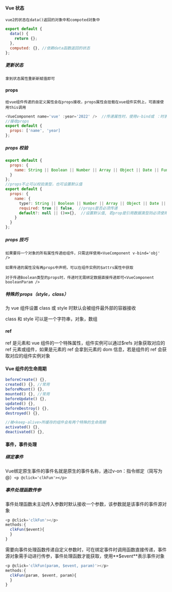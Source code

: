 #### Vue 状态

`vue2的状态在data()返回的对象中和compoted对象中`

```javascript
export default {
  data() {
    return {};
  },
  computed: {}, //依赖data函数返回的状态
};
```

##### 更新状态

`拿到状态属性重新新赋值即可`

#### props

`给vue组件传递的自定义属性会在props接收，props属性会挂载在vue组件实例上，可直接使用this调用`

```javascript
<VueComponent name='vue' :year='2022' />  //传递属性时，使用v-bind或 ：时表示传递的是变量或非string类型的js数据
//接收props
export default {
  props: ['name', 'year]
};
```

##### props 校验

```javascript
export default {
  props: {
    name: String || Boolean || Number || Array || Object || Date || Function || Symbol,  //只是校验类型
  }
};
//props不止可以校验类型，也可设置默认值
export default {
  props: {
    name: {
      type?: String || Boolean || Number || Array || Object || Date || Function || Symbol,  //校验类型
      required: true || false,  //props是否必须传递
      default?: null || ()=>{},  //设置默认值, 若prop是引用数据类型则必须使用函数进行设值，函数返回值即为默认值
    }
  }
};
```

##### props 技巧

`如果要将一个对象的所有属性传递给组件，只需这样使用<VueComponent v-bind='obj' />`

`如果传递的属性没有再props中声明，可以在组件实例的$attrs属性中获取`

`对于传递Boolean类型的props时，传递时无需绑定数据直接传递即可<VueComponent booleanParam />`

##### 特殊的 props（style，class）

为 vue 组件设置 class 或 style 时默认会被组件最外部的容器接收

class 和 style 可以是一个字符串，对象，数组

#### ref

ref 是元素和 vue 组件的一个特殊属性，组件实例可以通过$refs 对象获取对应的 ref 元素或组件，如果是元素的 ref 会拿到元素的 dom 信息，若是组件的 ref 会获取对应的组件实例对象

#### Vue 组件的生命周期

```javascript
beforeCreate() {},
created() {}, //常用
beforeMount() {},
mounted() {}, //常用
beforeUpdate() {},
updated() {},
beforeDestroy() {},
destroyed() {},

//被<keep-alive>所缓存的组件会有两个特殊的生命周期
activated() {},
deactivated() {},
```

#### 事件，事件处理

##### 绑定事件

 Vue绑定原生事件的事件名就是原生的事件名称，通过v-on：指令绑定（简写为@）`<p @click='clkFun'></p>`

##### 事件处理函数传参

事件处理函数未主动传入参数时默认接收一个参数，该参数就是该事件的事件源对象

```javascript
<p @click='clkFun'></p>
methods:{
  clkFun($event){
  }
}
```

需要向事件处理函数传递自定义参数时，可在绑定事件时调用函数直接传递，事件源对象需手动进行传参，事件处理函数才能获取，使用**$event**表示事件对象

```javascript
<p @click='clkFun(param, $event, param)'></p>
methods:{
  clkFun(param, $event, param){
  }
}
```
